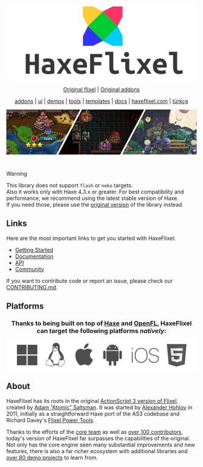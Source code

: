 <div align="center">

<link href="https://haxeflixel.com">
  <img src="/images/HaxeFlixel.png" width="500" alt="logo" />
</link>

[Original flixel](https://github.com/HaxeFlixel/flixel) |
[Original addons](https://github.com/HaxeFlixel/flixel-addons)

[addons](https://github.com/dtwotwo/flixel-addons-dtwotwo) | [ui](https://github.com/HaxeFlixel/flixel-ui) | [demos](https://github.com/HaxeFlixel/flixel-demos) | [tools](https://github.com/HaxeFlixel/flixel-tools) | [templates](https://github.com/HaxeFlixel/flixel-templates) | [docs](https://github.com/HaxeFlixel/flixel-docs) | [haxeflixel.com](https://github.com/HaxeFlixel/haxeflixel.com) | [türkçe](https://github.com/HaxeFlixel/flixel/blob/dev/.github/README_TR.md)

<link href="https://haxeflixel.com/showcase">
  <img src="/images/showcase.png" width="600" alt="logo" />
</link>

</div>

#

> [!WARNING]
> This library does not support `flash` or `neko` targets. <br/>
> Also it works only with Haxe 4.3.x or greater.
> For best compatibility and performance, we recommend using the latest stable version of Haxe. <br/>
> If you need those, please use the [original version](https://github.com/HaxeFlixel/flixel) of the library instead. <br/>

## Links

Here are the most important links to get you started with HaxeFlixel:

- [Getting Started](https://haxeflixel.com/documentation/getting-started/)
- [Documentation](https://haxeflixel.com/documentation)
- [API](https://api.haxeflixel.com/)
- [Community](https://haxeflixel.com/documentation/community/)

If you want to contribute code or report an issue, please check our [CONTRIBUTING.md](https://github.com/HaxeFlixel/flixel/blob/dev/.github/CONTRIBUTING.md).

## Platforms

<div align="center">

### Thanks to being built on top of [Haxe](https://haxe.org/) and [OpenFL](https://www.openfl.org/), HaxeFlixel can target the following platforms _natively_:

![](images/platforms.png)

</div>

## About

HaxeFlixel has its roots in the original [ActionScript 3 version of Flixel](https://github.com/AdamAtomic/flixel), created by [Adam “Atomic” Saltsman](https://www.adamatomic.com/). It was started by [Alexander Hohlov](https://github.com/beeblerox) in 2011, initially as a straightforward Haxe port of the AS3 codebase and Richard Davey's [Flixel Power Tools](https://www.photonstorm.com/flixel-power-tools).

Thanks to the efforts of the [core team](https://github.com/orgs/HaxeFlixel/people) as well as [over 100 contributors](https://github.com/HaxeFlixel/flixel/graphs/contributors), today's version of HaxeFlixel far surpasses the capabilities of the original. Not only has the core engine seen many substantial improvements and new features, there is also a far richer ecosystem with additional libraries and [over 80 demo projects](https://github.com/HaxeFlixel/flixel-demos) to learn from.
